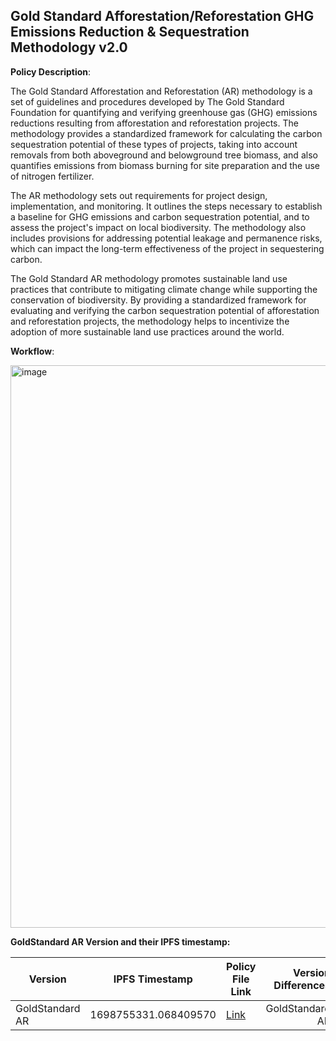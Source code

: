 ## Gold Standard Afforestation/Reforestation GHG Emissions Reduction & Sequestration Methodology v2.0

**Policy Description**: 

The Gold Standard Afforestation and Reforestation (AR) methodology is a set of guidelines and procedures developed by The Gold Standard Foundation for quantifying and verifying greenhouse gas (GHG) emissions reductions resulting from afforestation and reforestation projects. The methodology provides a standardized framework for calculating the carbon sequestration potential of these types of projects, taking into account removals from both aboveground and belowground tree biomass, and also quantifies emissions from biomass burning for site preparation and the use of nitrogen fertilizer.

The AR methodology sets out requirements for project design, implementation, and monitoring. It outlines the steps necessary to establish a baseline for GHG emissions and carbon sequestration potential, and to assess the project's impact on local biodiversity. The methodology also includes provisions for addressing potential leakage and permanence risks, which can impact the long-term effectiveness of the project in sequestering carbon.

The Gold Standard AR methodology promotes sustainable land use practices that contribute to mitigating climate change while supporting the conservation of biodiversity. By providing a standardized framework for evaluating and verifying the carbon sequestration potential of afforestation and reforestation projects, the methodology helps to incentivize the adoption of more sustainable land use practices around the world.



**Workflow**:

<img width="900" alt="image" src="https://user-images.githubusercontent.com/79293833/233697424-458a3277-58d7-4804-893b-bde949093e28.png">



**GoldStandard AR Version and their IPFS timestamp:**

| Version | IPFS Timestamp | Policy File Link | Version Differences |
|---|---|---|---:|
| GoldStandard AR | 1698755331.068409570 | [Link](https://github.com/hashgraph/guardian/blob/main/Methodology%20Library/GoldStandard/GoldStandard%20AR/Gold%20Standard%20AR.policy) | GoldStandard AR |
